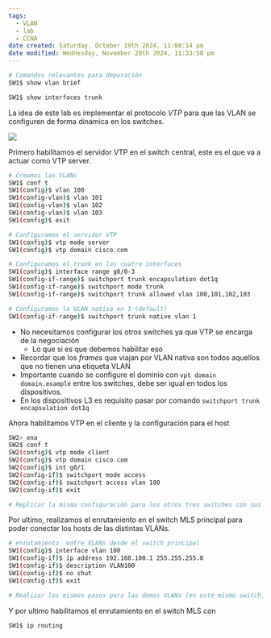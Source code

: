 ```yaml
---
tags:
  - VLAN
  - lab
  - CCNA
date created: Saturday, October 19th 2024, 11:08:14 pm
date modified: Wednesday, November 20th 2024, 11:33:50 pm
---
```


``` bash
# Comandos relevantes para depuración 
SW1$ show vlan brief

SW1$ show interfaces trunk
```

La idea de este lab es implementar el protocolo _VTP_ para que las VLAN se configuren de forma dinamica en los switches.

![](Screenshot%20from%202024-01-10%2004-30-49.png)

Primero habilitamos el servidor VTP en el switch central, este es el que va a actuar como VTP server.

``` bash
# Creamos las VLANs 
SW1$ conf t
SW1(config)$ vlan 100
SW1(config-vlan)$ vlan 101
SW1(config-vlan)$ vlan 102
SW1(config-vlan)$ vlan 103
SW1(config)$ exit

# Configuramos el servidor VTP
SW1(config)$ vtp mode server
SW1(config)$ vtp domain cisco.com 

# Configuramos el trunk en las cuatro interfaces 
SW1(config)$ interface range g0/0-3
SW1(config-if-range)$ switchport trunk encapsulation dot1q 
SW1(config-if-range)$ switchport mode trunk 
SW1(config-if-range)$ switchport trunk allowed vlan 100,101,102,103

# Configuramos la VLAN nativa en 1 (default)
SW1(config-if-range)$ switchport trunk native vlan 1
```

- No necesitamos configurar los otros switches ya que VTP se encarga de la negociación
	- Lo que si es que debemos habilitar eso
- Recordar que los _frames_ que viajan por VLAN nativa son todos aquellos que no tienen una etiqueta VLAN
- Importante cuando se configure el dominio con `vpt domain domain.example` entre los switches, debe ser igual en todos los dispositivos. 
- En los dispositivos L3 es requisito pasar por comando `switchport trunk encapsulation dot1q`

Ahora habilitamos VTP en el cliente y la configuración para el host
``` bash
SW2> ena
SW2$ conf t
SW2(config)$ vtp mode client
SW2(config)$ vtp domain cisco.com
SW2(config)$ int g0/1
SW2(config-if)$ switchport mode access
SW2(config-if)$ switchport access vlan 100
SW2(config-if)$ exit

# Replicar la misma configuración para los otros tres switches con sus respectivas VLANs
```

Por ultimo, realizamos el enrutamiento en el switch MLS principal para poder conectar los hosts de las distintas VLANs.
``` bash
# enrutamiento  entre VLANs desde el switch principal
SW1(config)$ interface vlan 100
SW1(config-if)$ ip address 192.168.100.1 255.255.255.0
SW1(config-if)$ description VLAN100
SW1(config-if)$ no shut
SW1(config-if)$ exit

# Realizar los mismos pasos para las demas VLANs (en este mismo switch, claro)
```

Y por ultimo habilitamos el enrutamiento en el switch MLS con 
``` bash
SW1$ ip routing
```